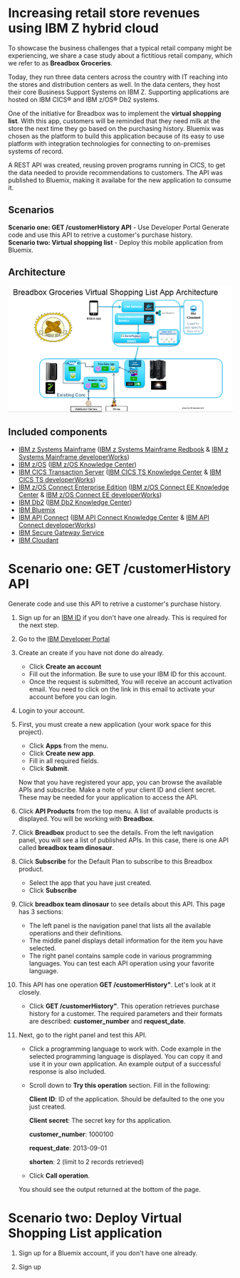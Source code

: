 # Increasing retail store revenues using IBM Z hybrid cloud

To showcase the business challenges that a typical retail company might be experiencing, we share a case study about a fictitious retail company, which we refer to as **Breadbox Groceries**.  

Today, they run three data centers across the country with IT reaching into the stores and distribution centers as well.  In the data centers, they host their core Business Support Systems on IBM Z. Supporting applications are hosted on IBM CICS® and IBM z/OS® Db2 systems.

One of the initiative for Breadbox was to implement the **virtual shopping list**. With this app, customers will be reminded that they need milk at the store the next time they go based on the purchasing history. Bluemix was chosen as the platform to build this application because of its easy to use platform with integration technologies for connecting to on-premises systems of record.

A REST API was created, reusing proven programs running in CICS, to get the data needed to provide recommendations to customers. The API was published to Bluemix, making it availabe for the new application to consume it.


## Scenarios

**Scenario one: GET /customerHistory API** - Use Developer Portal Generate code and use this API to retrive a customer's purchase history.   
**Scenario two: Virtual shopping list** - Deploy this mobile application from Bluemix.

## Architecture

![alt text](images/breadbox-architecture.png "Architecture")

## Included components
  
* [IBM z Systems Mainframe] ([IBM z Systems Mainframe Redbook] & [IBM z Systems Mainframe developerWorks])
* [IBM z/OS] ([IBM z/OS Knowledge Center])
* [IBM CICS Transaction Server] ([IBM CICS TS Knowledge Center] & [IBM CICS TS developerWorks])
* [IBM z/OS Connect Enterprise Edition] ([IBM z/OS Connect EE Knowledge Center] & [IBM z/OS Connect EE developerWorks])
* [IBM Db2] ([IBM Db2 Knowledge Center])
* [IBM Bluemix]
* [IBM API Connect] ([IBM API Connect Knowledge Center] & [IBM API Connect developerWorks])
* [IBM Secure Gateway Service]
* [IBM Cloudant]

# Scenario one: GET /customerHistory API

Generate code and use this API to retrive a customer's purchase history.

1. Sign up for an [IBM ID] if you don't have one already. This is required for the next step.

2. Go to the [IBM Developer Portal] 
3. Create an create if you have not done do already.
   * Click **Create an account**
   * Fill out the information.  Be sure to use your IBM ID for this account.
   * Once the request is submitted, You will receive an account activation email. You need to click on the link in this email to activate your account before you can login. 
   
4. Login to your account. 

5. First, you must create a new application (your work space for this project).     
   * Click **Apps** from the menu. 
   * Click **Create new app**. 
   * Fill in all required fields. 
   * Click **Submit**.
   
   Now that you have registered your app, you can browse the available APIs and subscribe. Make a note of your client ID and client secret. These may be needed for your application to access the API. 
     
6. Click **API Products** from the top menu. 
A list of available products is displayed. You will be working with **Breadbox**.

7. Click **Breadbox** product to see the details. 
From the left navigation panel, you will see a list of published APIs. In this case, there is one API called **breadbox team dinosaur**.

8. Click **Subscribe** for the Default Plan to subscribe to this Breadbox product.
   * Select the app that you have just created.
   * Click **Subscribe**

9. Click **breadbox team dinosaur** to see details about this API. This page has 3 sections:
   * The left panel is the navigation panel that lists all the available operations and their definitions.
   * The middle panel displays detail information for the item you have selected.
   * The right panel contains sample code in various programming languages.  You can test each API operation using your favorite language.  
  
9. This API has one operation **GET /customerHistory"**.  Let's look at it closely. 
   * Click **GET /customerHistory"**.
   This operation retrieves purchase history for a customer. The required parameters and their formats are described: **customer_number** and **request_date**.
  
10. Next, go to the right panel and test this API.
     * Click a programming language to work with. 
     Code example in the selected programming language is displayed.  You can copy it and use it in your own application. An example output of a successful response is also included.
     * Scroll down to **Try this operation** section.  Fill in the following:
        
        **Client ID**: ID of the application.  Should be defaulted to the one you just created.
        
        **Client secret**: The secret key for ths application.
        
        **customer_number**: 1000100
        
        **request_date**: 2013-09-01
        
        **shorten**: 2 (limit to 2 records retrieved)
     
     * Click **Call operation**.
    
    You should see the output returned at the bottom of the page.  

# Scenario two: Deploy Virtual Shopping List application

1. Sign up for a Bluemix account, if you don't have one already.

2. Sign up 





[IBM Digital Transformation Model]: https://developer.ibm.com/mainframe/ibm-digital-transformation/

[IBM Bluemix]: https://www.ibm.com/us-en/marketplace/cloud-platform
[IBM z Systems Mainframe]: https://www-03.ibm.com/systems/z/
[IBM Client Center Montpellier]: https://www.ibm.com/ibm/clientcenter/montpellier/

[IBM z Systems Mainframe Redbook]: https://www.redbooks.ibm.com/redbooks.nsf/pages/z13?Open
[IBM z Systems Mainframe developerWorks]: https://developer.ibm.com/mainframe/

[IBM z/OS]: https://www-03.ibm.com/systems/z/os/zos/
[IBM z/OS Knowledge Center]: https://www.ibm.com/support/knowledgecenter/en/SSLTBW

[IBM CICS Transaction Server]: https://www-01.ibm.com/software/data/enterprise-application-servers/cics/
[IBM CICS TS Knowledge Center]: https://www.ibm.com/support/knowledgecenter/en/SSGMGV
[IBM CICS TS developerWorks]: https://developer.ibm.com/cics/

[IBM z/OS Connect Enterprise Edition]: https://www.ibm.com/ms-en/marketplace/connect-enterprise-edition
[IBM z/OS Connect EE Knowledge Center]: https://www.ibm.com/support/knowledgecenter/en/SS4SVW
[IBM z/OS Connect EE developerWorks]: https://developer.ibm.com/mainframe/products/zosconnect/

[IBM Db2]: https://www.ibm.com/analytics/us/en/technology/db2/?lnk=STW_US_SHP_A4_TL&lnk2=learn_DB2
[IBM Db2 Knowledge Center]: https://www.ibm.com/support/knowledgecenter/en/SSEPEK/db2z_prodhome.html

[IBM Master Data Management]: https://www.ibm.com/analytics/us/en/technology/master-data-management/
[IBM Master Data Management Knowledge Center]: https://www.ibm.com/support/knowledgecenter/en/SSWSR9

[IBM API Connect]: http://www-03.ibm.com/software/products/en/api-connect
[IBM API Connect Knowledge Center]: https://www.ibm.com/support/knowledgecenter/en/SSMNED 
[IBM API Connect developerWorks]: https://developer.ibm.com/apiconnect/

[IBM Secure Gateway Service]: https://console.bluemix.net/docs/services/SecureGateway/secure_gateway.html

[IBM DataPower Gateway]: http://www-03.ibm.com/software/products/en/datapower-gateway

[IBM DataPower Gateway Knowledge Center]: https://www.ibm.com/support/knowledgecenter/en/SS9H2Y 


[IBM ID]: https://www.ibm.com/account/us-en/signup/register.html
[IBM Developer Portal]: https://developer-contest-spbodieusibmcom-prod.developer.us.apiconnect.ibmcloud.com/

[Sign up or log in to IBM Bluemix]: https://console.bluemix.net/registration/?

[IBM Cloudant]: https://www.ibm.com/analytics/us/en/technology/cloud-data-services/cloudant

